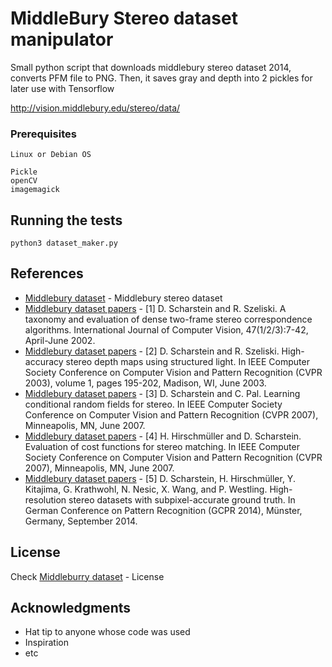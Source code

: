 # MiddleBury Stereo dataset manipulator
Small python script that downloads middlebury stereo dataset 2014, converts PFM file to PNG. Then, it saves gray and depth into 2 pickles for later use with Tensorflow


http://vision.middlebury.edu/stereo/data/

### Prerequisites

```
Linux or Debian OS
```

```
Pickle
openCV
imagemagick
```

## Running the tests


```
python3 dataset_maker.py
```

## References

* [Middlebury dataset](http://vision.middlebury.edu/stereo/data/) - Middlebury stereo dataset
* [Middlebury dataset papers](http://vision.middlebury.edu/stereo/taxonomy-IJCV.pdf) - [1] D. Scharstein and R. Szeliski. A taxonomy and evaluation of dense two-frame stereo correspondence algorithms.
International Journal of Computer Vision, 47(1/2/3):7-42, April-June 2002.
* [Middlebury dataset papers](http://www.cs.middlebury.edu/~schar/papers/structlight/) - [2]	D. Scharstein and R. Szeliski. High-accuracy stereo depth maps using structured light.
In IEEE Computer Society Conference on Computer Vision and Pattern Recognition (CVPR 2003), volume 1, pages 195-202, Madison, WI, June 2003.
* [Middlebury dataset papers](http://www.cs.middlebury.edu/~schar/papers/LearnCRFstereo_cvpr07.pdf) - [3]	D. Scharstein and C. Pal. Learning conditional random fields for stereo.
In IEEE Computer Society Conference on Computer Vision and Pattern Recognition (CVPR 2007), Minneapolis, MN, June 2007.
* [Middlebury dataset papers](http://www.cs.middlebury.edu/~schar/papers/evalCosts_cvpr07.pdf) - [4]	H. Hirschmüller and D. Scharstein. Evaluation of cost functions for stereo matching.
In IEEE Computer Society Conference on Computer Vision and Pattern Recognition (CVPR 2007), Minneapolis, MN, June 2007.
* [Middlebury dataset papers](http://www.cs.middlebury.edu/~schar/papers/datasets-gcpr2014.pdf) - [5]	D. Scharstein, H. Hirschmüller, Y. Kitajima, G. Krathwohl, N. Nesic, X. Wang, and P. Westling. High-resolution stereo datasets with subpixel-accurate ground truth.
In German Conference on Pattern Recognition (GCPR 2014), Münster, Germany, September 2014.


## License
Check [Middleburry dataset](http://vision.middlebury.edu/stereo/data/) - License

## Acknowledgments

* Hat tip to anyone whose code was used
* Inspiration
* etc
